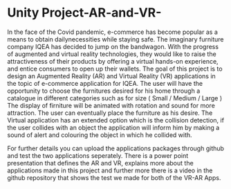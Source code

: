 # Unity Project-AR-and-VR-

   In the face of the Covid pandemic, e-commerce has become popular as a means to obtain dailynecessities while staying safe. The imaginary furniture company IQEA has decided to jump on the bandwagon. With the progress of augmented and virtual reality technologies, they would like to raise the attractiveness of their products by offering a virtual hands-on experience, and entice consumers to open up their wallets.
The goal of this project is to design an Augmented Reality (AR) and Virtual Reality (VR) applications in the topic of e-commerce application for IQEA.
The user will have the opportunity to choose the furnitures desired for his home through a catalogue in different categories such as for size ( Small / Medium / Large ) 
The display of firniture will be animated with rotation and sound for more attraction.
The user can eventually place the furniture as his desire.
The Virtual application has an extended option which is the collision detection, if the user collides with an object the application will inform him by making a sound of alert and colouring the object in which he collided with.

   For further details you can upload the applications packages through github and test the two applications seperately. 
There is a power point presentation that defines the AR and VR, explains more about the applications made in this project and further more there is a video in the github repository that shows the test we made for both of the VR-AR Apps.

